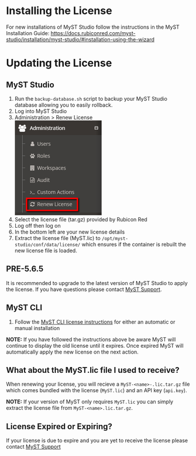# Installing the License
For new installations of MyST Studio follow the instructions in the MyST Installation Guide:
https://docs.rubiconred.com/myst-studio/installation/myst-studio/#installation-using-the-wizard

# Updating the License
## MyST Studio
1. Run the `backup-database.sh` script to backup your MyST Studio database allowing you to easily rollback.
2. Log into MyST Studio
3. Administration > Renew License<br>![](img/myst-license-renew-license.png)
4. Select the license file (tar.gz) provided by Rubicon Red
5. Log off then log on
6. In the bottom left are your new license details
7. Extract the license file (MyST.lic) to `/opt/myst-studio/conf/data/license/` which ensures if the container is rebuilt the new license file is loaded.

## PRE-5.6.5
It is recommended to upgrade to the latest version of MyST Studio to apply the license. If you have questions please contact [MyST Support](mailto:myst.support@rubiconred.com "myst.support@rubiconred.com").

## MyST CLI
1. Follow the [MyST CLI license instructions](https://myst.rubiconred.com/webhelp/myst-cli-user-guide-5.6.0.0/index.html#install_myst_update_license.html) for either an automatic or manual installation

**NOTE:** If you have followed the instructions above be aware MyST will continue to display the old license until it expires. Once expired MyST will automatically apply the new license on the next action.

## What about the MyST.lic file I used to receive?
When renewing your license, you will recieve a `MyST-<name>-.lic.tar.gz` file which comes bundled with the license (`MyST.lic`) and an API key (`api.key`).

**NOTE:** If your version of MyST only requires `MyST.lic` you can simply extract the license file from `MyST-<name>.lic.tar.gz`.

## License Expired or Expiring?
If your license is due to expire and you are yet to receive the license please contact [MyST Support](mailto:myst.support@rubiconred.com "myst.support@rubiconred.com")
